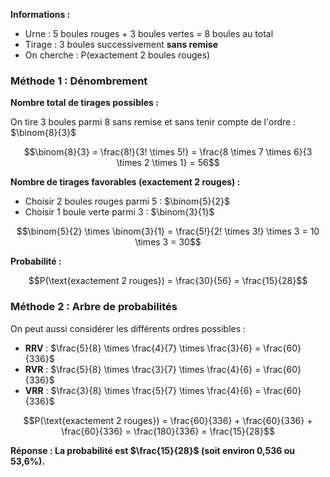 **Informations :**
- Urne : 5 boules rouges + 3 boules vertes = 8 boules au total
- Tirage : 3 boules successivement **sans remise**
- On cherche : P(exactement 2 boules rouges)

### Méthode 1 : Dénombrement

**Nombre total de tirages possibles :**

On tire 3 boules parmi 8 sans remise et sans tenir compte de l'ordre : $\binom{8}{3}$

$$\binom{8}{3} = \frac{8!}{3! \times 5!} = \frac{8 \times 7 \times 6}{3 \times 2 \times 1} = 56$$

**Nombre de tirages favorables (exactement 2 rouges) :**

- Choisir 2 boules rouges parmi 5 : $\binom{5}{2}$
- Choisir 1 boule verte parmi 3 : $\binom{3}{1}$

$$\binom{5}{2} \times \binom{3}{1} = \frac{5!}{2! \times 3!} \times 3 = 10 \times 3 = 30$$

**Probabilité :**

$$P(\text{exactement 2 rouges}) = \frac{30}{56} = \frac{15}{28}$$

### Méthode 2 : Arbre de probabilités

On peut aussi considérer les différents ordres possibles :

- **RRV** : $\frac{5}{8} \times \frac{4}{7} \times \frac{3}{6} = \frac{60}{336}$
- **RVR** : $\frac{5}{8} \times \frac{3}{7} \times \frac{4}{6} = \frac{60}{336}$
- **VRR** : $\frac{3}{8} \times \frac{5}{7} \times \frac{4}{6} = \frac{60}{336}$

$$P(\text{exactement 2 rouges}) = \frac{60}{336} + \frac{60}{336} + \frac{60}{336} = \frac{180}{336} = \frac{15}{28}$$

**Réponse : La probabilité est $\frac{15}{28}$ (soit environ 0,536 ou 53,6%).**

